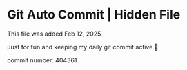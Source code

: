 # Git Auto Commit | Hidden File

This file was added Feb 12, 2025

Just for fun and keeping my daily git commit active 🤪

commit number: 404361
